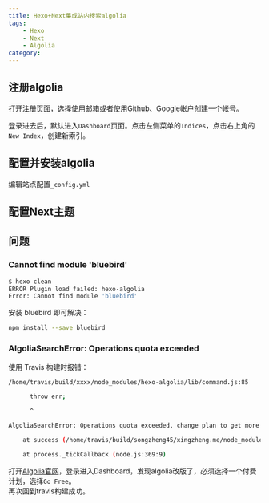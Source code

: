 ```yaml
---
title: Hexo+Next集成站内搜索algolia
tags: 
    - Hexo
    - Next
    - Algolia
category: 
---
```


## 注册algolia
打开[注册页面](https://www.algolia.com/users/sign_up)，选择使用邮箱或者使用Github、Google帐户创建一个帐号。  

登录进去后，默认进入`Dashboard`页面。点击左侧菜单的`Indices`，点击右上角的`New Index`，创建新索引。

<!--more-->

## 配置并安装algolia
编辑站点配置`_config.yml`

## 配置Next主题


## 问题

### Cannot find module 'bluebird'
``` bash
$ hexo clean
ERROR Plugin load failed: hexo-algolia
Error: Cannot find module 'bluebird'
```
安装 bluebird 即可解决：  
``` bash
npm install --save bluebird
```

### AlgoliaSearchError: Operations quota exceeded
使用 Travis 构建时报错：  
```bash
/home/travis/build/xxxx/node_modules/hexo-algolia/lib/command.js:85

      throw err;

      ^

AlgoliaSearchError: Operations quota exceeded, change plan to get more Operations.

    at success (/home/travis/build/songzheng45/xingzheng.me/node_modules/hexo-algolia/node_modules/algoliasearch/src/AlgoliaSearchCore.js:335:32)

    at process._tickCallback (node.js:369:9)
```
打开[Algolia官网](https://www.algolia.com/)，登录进入Dashboard，发现algolia改版了，必须选择一个付费计划，选择`Go Free`。  
再次回到travis构建成功。